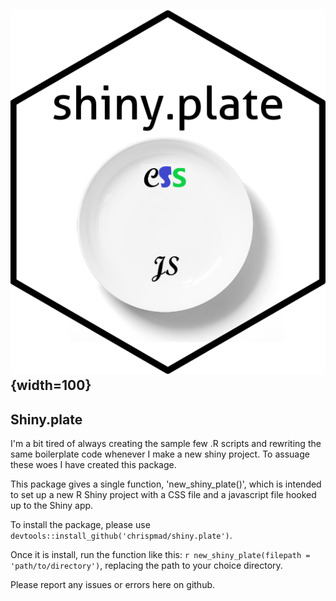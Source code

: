 ## ![Badge for shiny.plate](inst/figures/shiny_plate_badge.png){width=100}

## Shiny.plate

I'm a bit tired of always creating the sample few .R scripts and rewriting the same boilerplate code whenever I make a new shiny project. To assuage these woes I have created this package.

This package gives a single function, 'new_shiny_plate()', which is intended to set up a new R Shiny project with a CSS file and a javascript file hooked up to the Shiny app.

To install the package, please use `devtools::install_github('chrispmad/shiny.plate')`.

Once it is install, run the function like this: `r new_shiny_plate(filepath = 'path/to/directory')`, replacing the path to your choice directory.

Please report any issues or errors here on github.
